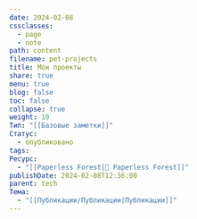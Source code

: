 ```yaml
---
date: 2024-02-08
cssclasses:
  - page
  - note
path: content
filename: pet-projects
title: Мои проекты
share: true
menu: true
blog: false
toc: false
collapse: true
weight: 10
Тип: "[[Базовые заметки]]"
Статус:
  - опубликовано
tags: 
Ресурс:
  - "[[Paperless Forest|🌱 Paperless Forest]]"
publishDate: 2024-02-08T12:36:00
parent: tech
Тема:
  - "[[Публикации/Публикации|Публикации]]"
---
```


